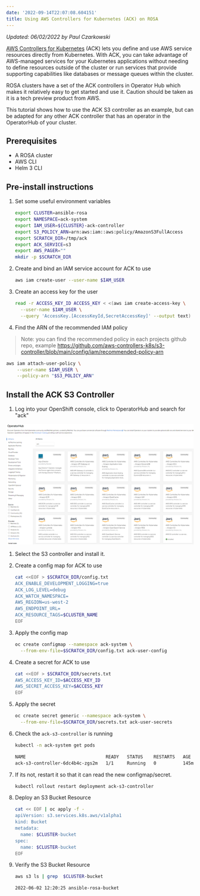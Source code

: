 ```yaml
---
date: '2022-09-14T22:07:08.604151'
title: Using AWS Controllers for Kubernetes (ACK) on ROSA
---
```


*Updated: 06/02/2022 by Paul Czarkowski*

[AWS Controllers for Kubernetes](https://aws-controllers-k8s.github.io/community/docs/community/overview/) (ACK) lets you define and use AWS service resources directly from Kubernetes. With ACK, you can take advantage of AWS-managed services for your Kubernetes applications without needing to define resources outside of the cluster or run services that provide supporting capabilities like databases or message queues within the cluster.

ROSA clusters have a set of the ACK controllers in Operator Hub which makes it relatively easy to get started and use it. Caution should be taken as it is a tech preview product from AWS.

This tutorial shows how to use the ACK S3 controller as an example, but can be adapted for any other ACK controller that has an operator in the OperatorHub of your cluster.

## Prerequisites

* A ROSA cluster
* AWS CLI
* Helm 3 CLI



## Pre-install instructions

1. Set some useful environment variables

   ```bash
   export CLUSTER=ansible-rosa
   export NAMESPACE=ack-system
   export IAM_USER=${CLUSTER}-ack-controller
   export S3_POLICY_ARN=arn:aws:iam::aws:policy/AmazonS3FullAccess
   export SCRATCH_DIR=/tmp/ack
   export ACK_SERVICE=s3
   export AWS_PAGER=""
   mkdir -p $SCRATCH_DIR
   ```

1. Create and bind an IAM service account for ACK to use

   ```bash
   aws iam create-user --user-name $IAM_USER
   ```

1. Create an access key for the user

   ```bash
   read -r ACCESS_KEY_ID ACCESS_KEY < <(aws iam create-access-key \
     --user-name $IAM_USER \
     --query 'AccessKey.[AccessKeyId,SecretAccessKey]' --output text)
   ```

1. Find the ARN of the recommended IAM policy

  > Note: you can find the recommended policy in each projects github repo, example https://github.com/aws-controllers-k8s/s3-controller/blob/main/config/iam/recommended-policy-arn

   ```bash
   aws iam attach-user-policy \
       --user-name $IAM_USER \
       --policy-arn "$S3_POLICY_ARN"
   ```

## Install the ACK S3 Controller

1. Log into your OpenShift console, click to OperatorHub and search for "ack"

  ![Operator Hub](./rosa-operatorhub-ack.png)

1. Select the S3 controller and install it.

1. Create a config map for ACK to use

   ```bash
   cat <<EOF > $SCRATCH_DIR/config.txt
   ACK_ENABLE_DEVELOPMENT_LOGGING=true
   ACK_LOG_LEVEL=debug
   ACK_WATCH_NAMESPACE=
   AWS_REGION=us-west-2
   AWS_ENDPOINT_URL=
   ACK_RESOURCE_TAGS=$CLUSTER_NAME
   EOF
   ```

1. Apply the config map

   ```bash
   oc create configmap --namespace ack-system \
     --from-env-file=$SCRATCH_DIR/config.txt ack-user-config
   ```

1. Create a secret for ACK to use

   ```bash
   cat <<EOF > $SCRATCH_DIR/secrets.txt
   AWS_ACCESS_KEY_ID=$ACCESS_KEY_ID
   AWS_SECRET_ACCESS_KEY=$ACCESS_KEY
   EOF
   ```

1. Apply the secret

   ```bash
   oc create secret generic --namespace ack-system \
     --from-env-file=$SCRATCH_DIR/secrets.txt ack-user-secrets
   ```

1. Check the `ack-s3-controller` is running

   ```bash
   kubectl -n ack-system get pods
   ```

   ```bash
   NAME                              READY   STATUS    RESTARTS   AGE
   ack-s3-controller-6dc4b4c-zgs2m   1/1     Running   0          145m
   ```

1. If its not, restart it so that it can read the new configmap/secret.

   ```bash
   kubectl rollout restart deployment ack-s3-controller
   ```

1. Deploy an S3 Bucket Resource

   ```bash
   cat << EOF | oc apply -f -
   apiVersion: s3.services.k8s.aws/v1alpha1
   kind: Bucket
   metadata:
     name: $CLUSTER-bucket
   spec:
     name: $CLUSTER-bucket
   EOF
   ```

1. Verify the S3 Bucket Resource

   ```bash
   aws s3 ls | grep  $CLUSTER-bucket
   ```

   ```
   2022-06-02 12:20:25 ansible-rosa-bucket
   ```
